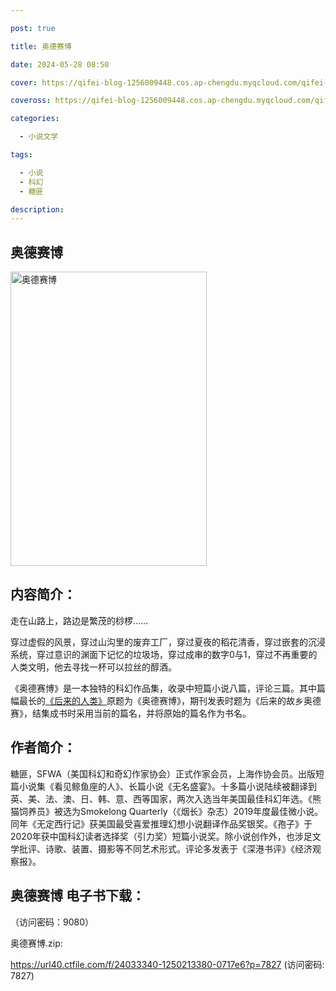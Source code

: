 ```yaml
---

post: true

title: 奥德赛博

date: 2024-05-28 08:50

cover: https://qifei-blog-1256009448.cos.ap-chengdu.myqcloud.com/qifei-blog/660a742b9f345e8d03d65ce3.jpg

coveross: https://qifei-blog-1256009448.cos.ap-chengdu.myqcloud.com/qifei-blog/660a742b9f345e8d03d65ce3.jpg

categories:

  - 小说文学

tags:

  - 小说
  - 科幻
  - 糖匪

description:
---
```


## 奥德赛博
<img alt="奥德赛博 " class="aligncenter loading" data-was-processed="true" decoding="async" fetchpriority="high" height="471" src="https://qifei-blog-1256009448.cos.ap-chengdu.myqcloud.com/qifei-blog/660a742b9f345e8d03d65ce3.jpg" style="cursor: zoom-in;" width="314"/>

## 内容简介：

走在山路上，路边是繁茂的桫椤……

穿过虚假的风景，穿过山沟里的废弃工厂，穿过夏夜的稻花清香，穿过嵌套的沉浸系统，穿过意识的渊面下记忆的垃圾场，穿过成串的数字0与1，穿过不再重要的人类文明，他去寻找一杯可以拉丝的醇酒。

《奥德赛博》是一本独特的科幻作品集，收录中短篇小说八篇，评论三篇。其中篇幅最长的<a href="https://www.huibooks.com/17198.html">《后来的人类》</a>原题为《奥德赛博》，期刊发表时题为《后来的故乡奥德赛》，结集成书时采用当前的篇名，并将原始的篇名作为书名。

## 作者简介：

糖匪，SFWA（美国科幻和奇幻作家协会）正式作家会员，上海作协会员。出版短篇小说集《看见鲸鱼座的人》、长篇小说《无名盛宴》。十多篇小说陆续被翻译到英、美、法、澳、日、韩、意、西等国家，两次入选当年美国最佳科幻年选。《熊猫饲养员》被选为Smokelong Quarterly（《烟长》杂志）2019年度最佳微小说。同年《无定西行记》获美国最受喜爱推理幻想小说翻译作品奖银奖。《孢子》于2020年获中国科幻读者选择奖（引力奖）短篇小说奖。除小说创作外，也涉足文学批评、诗歌、装置、摄影等不同艺术形式。评论多发表于《深港书评》《经济观察报》。

## 奥德赛博 电子书下载：

 （访问密码：9080）

奥德赛博.zip: 

https://url40.ctfile.com/f/24033340-1250213380-0717e6?p=7827 (访问密码: 7827)

